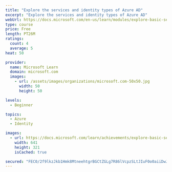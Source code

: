 ```yaml
---
title: "Explore the services and identity types of Azure AD"
excerpt: "Explore the services and identity types of Azure AD"
webUrl: https://docs.microsoft.com/en-us/learn/modules/explore-basic-services-identity-types/
type: course
price: Free
length: PT26M
ratings:
  count: 4
  average: 5
heat: 50

provider:
  name: Microsoft Learn
  domain: microsoft.com
  images:
    - url: /assets/images/organizations/microsoft.com-50x50.jpg
      width: 50
      height: 50

levels:
  - Beginner

topics:
  - Azure
  - Identity

images:
  - url: https://docs.microsoft.com/learn/achievements/explore-basic-services-identity-types-azure-active-directory-social.png
    width: 641
    height: 321
    isCached: true

secured: "FEC0/2f9lkzJkb1Hmk8MtneehtgrBGCtZGLg7R86lVcpzSLtJIuF0o0aiiDwJgfVNBzh53ltdIccT1JQk6ir8e2hv2Q/KAK3UYLyvGJB3wvJ39f0+wo8uTQ4sS4tOoiSmSCQwVokkN2L7RycdmZpJpTJkNpTXoYxYmKGHOc78mq3k31fl0sNSRZVuxWoWpvlg0zB1uFmWseyoCI0P2a/tiGrL7kz+wn/8g5uJXi5k0qvot3M8MUyyFzSgF5N55A841UwC4f9WcF2o9nYvxjVMO8nxlIAS8CMt/fbfn6w1DygIarFrLU7PbPiaUicZldqpBgD1A7MGVlXf6BxTUK3kAkMkq7lfSLrX9oRTq+Z7iOe8Jnx6ke1qTuUaYgE876phe/+9eC6Tqmhm34C0OZ8AVBDcKFNTr1gWOMqZgTHzps=;gNng45fDIXdWvDQI99C3Lw=="
---
```


